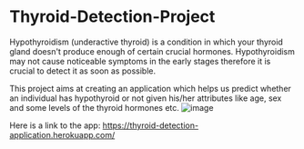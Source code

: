 # Thyroid-Detection-Project
Hypothyroidism (underactive thyroid) is a condition in which your thyroid gland doesn't produce enough of certain crucial hormones. Hypothyroidism may not cause noticeable symptoms in the early stages therefore it is crucial to detect it as soon as possible.

This project aims at creating an application which helps us predict whether an individual has hypothyroid or not given his/her attributes like age, sex and some levels of the thyroid hormones etc.
![image](https://user-images.githubusercontent.com/69424366/161424895-a742bb95-34ee-4886-9ba6-0d863859726e.png)

Here is a link to the app: https://thyroid-detection-application.herokuapp.com/ 

